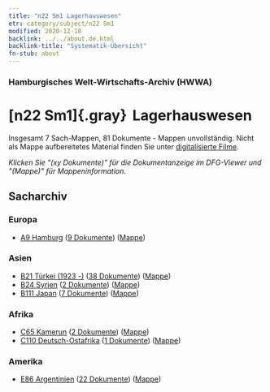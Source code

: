 ```yaml
---
title: "n22 Sm1 Lagerhauswesen"
etr: category/subject/n22 Sm1
modified: 2020-12-18
backlink: ../../about.de.html
backlink-title: "Systematik-Übersicht"
fn-stub: about
---
```


### Hamburgisches Welt-Wirtschafts-Archiv (HWWA)
# [n22 Sm1]{.gray}&#8201; Lagerhauswesen&#160; 




Insgesamt 7 Sach-Mappen, 81 Dokumente - Mappen unvollständig.
Nicht als Mappe aufbereitetes Material finden Sie unter [digitalisierte Filme](/film/h1_sh).

_Klicken Sie "(xy Dokumente)" für die Dokumentanzeige im DFG-Viewer und "(Mappe)" für Mappeninformation._

## Sacharchiv




### Europa

- [A9 Hamburg](../../../geo/about.de.html#A9) (<a href="https://dfg-viewer.de/show/?tx_dlf[id]=https://pm20.zbw.eu/mets/sh/1409xx/140905/1453xx/145304/public.mets.de.xml" target="_blank">9 Dokumente</a>) ([Mappe](http://purl.org/pressemappe20/folder/sh/140905,145304))

### Asien

- [B21 Türkei (1923 -)](../../../geo/about.de.html#B21) (<a href="https://dfg-viewer.de/show/?tx_dlf[id]=https://pm20.zbw.eu/mets/sh/1411xx/141111/1453xx/145304/public.mets.de.xml" target="_blank">38 Dokumente</a>) ([Mappe](http://purl.org/pressemappe20/folder/sh/141111,145304))
- [B24 Syrien](../../../geo/about.de.html#B24) (<a href="https://dfg-viewer.de/show/?tx_dlf[id]=https://pm20.zbw.eu/mets/sh/1411xx/141114/1453xx/145304/public.mets.de.xml" target="_blank">2 Dokumente</a>) ([Mappe](http://purl.org/pressemappe20/folder/sh/141114,145304))
- [B111 Japan](../../../geo/about.de.html#B111) (<a href="https://dfg-viewer.de/show/?tx_dlf[id]=https://pm20.zbw.eu/mets/sh/1412xx/141272/1453xx/145304/public.mets.de.xml" target="_blank">7 Dokumente</a>) ([Mappe](http://purl.org/pressemappe20/folder/sh/141272,145304))

### Afrika

- [C65 Kamerun](../../../geo/about.de.html#C65) (<a href="https://dfg-viewer.de/show/?tx_dlf[id]=https://pm20.zbw.eu/mets/sh/1414xx/141410/1453xx/145304/public.mets.de.xml" target="_blank">2 Dokumente</a>) ([Mappe](http://purl.org/pressemappe20/folder/sh/141410,145304))
- [C110 Deutsch-Ostafrika](../../../geo/about.de.html#C110) (<a href="https://dfg-viewer.de/show/?tx_dlf[id]=https://pm20.zbw.eu/mets/sh/1414xx/141471/1453xx/145304/public.mets.de.xml" target="_blank">1 Dokumente</a>) ([Mappe](http://purl.org/pressemappe20/folder/sh/141471,145304))

### Amerika

- [E86 Argentinien](../../../geo/about.de.html#E86) (<a href="https://dfg-viewer.de/show/?tx_dlf[id]=https://pm20.zbw.eu/mets/sh/1416xx/141692/1453xx/145304/public.mets.de.xml" target="_blank">22 Dokumente</a>) ([Mappe](http://purl.org/pressemappe20/folder/sh/141692,145304))


